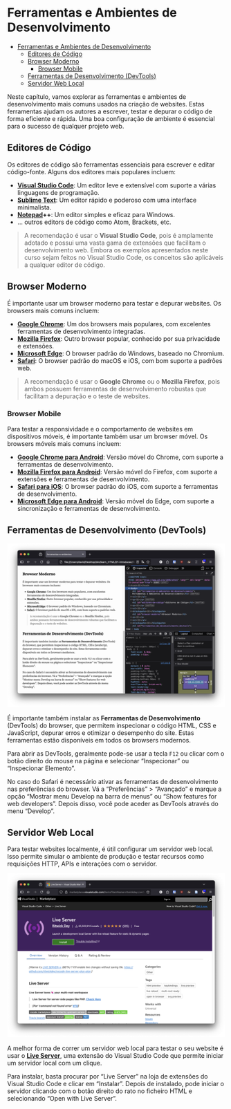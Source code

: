 # Ferramentas e Ambientes de Desenvolvimento

- [Ferramentas e Ambientes de Desenvolvimento](#ferramentas-e-ambientes-de-desenvolvimento)
  - [Editores de Código](#editores-de-código)
  - [Browser Moderno](#browser-moderno)
    - [Browser Mobile](#browser-mobile)
  - [Ferramentas de Desenvolvimento (DevTools)](#ferramentas-de-desenvolvimento-devtools)
  - [Servidor Web Local](#servidor-web-local)

Neste capítulo, vamos explorar as ferramentas e ambientes de desenvolvimento mais comuns usados na criação de websites. Estas ferramentas ajudam os autores a escrever, testar e depurar o código de forma eficiente e rápida. Uma boa configuração de ambiente é essencial para o sucesso de qualquer projeto web.

## Editores de Código

Os editores de código são ferramentas essenciais para escrever e editar código-fonte. Alguns dos editores mais populares incluem:

- **[Visual Studio Code](https://code.visualstudio.com/)**: Um editor leve e extensível com suporte a várias linguagens de programação.
- **[Sublime Text](https://www.sublimetext.com/)**: Um editor rápido e poderoso com uma interface minimalista.
- **[Notepad](https://notepad-plus-plus.org/)++**: Um editor simples e eficaz para Windows.
- ... outros editors de código como Atom, Brackets, etc.

> A recomendação é usar o **Visual Studio Code**, pois é amplamente adotado e possui uma vasta gama de extensões que facilitam o desenvolvimento web. Embora os exemplos apresentados neste curso sejam feitos no Visual Studio Code, os conceitos são aplicáveis a qualquer editor de código.

## Browser Moderno

É importante usar um browser moderno para testar e depurar websites. Os browsers mais comuns incluem:

- **[Google Chrome](https://www.google.com/chrome/)**: Um dos browsers mais populares, com excelentes ferramentas de desenvolvimento integradas.
- **[Mozilla Firefox](https://www.mozilla.org/firefox/)**: Outro browser popular, conhecido por sua privacidade e extensões.
- **[Microsoft Edge](https://www.microsoft.com/edge)**: O browser padrão do Windows, baseado no Chromium.
- **[Safari](https://www.apple.com/safari/)**: O browser padrão do macOS e iOS, com bom suporte a padrões web.

> A recomendação é usar o **Google Chrome** ou o **Mozilla Firefox**, pois ambos possuem ferramentas de desenvolvimento robustas que facilitam a depuração e o teste de websites.

### Browser Mobile

Para testar a responsividade e o comportamento de websites em dispositivos móveis, é importante também usar um browser móvel. Os browsers móveis mais comuns incluem:

- **[Google Chrome para Android](https://play.google.com/store/apps/details?id=com.android.chrome)**: Versão móvel do Chrome, com suporte a ferramentas de desenvolvimento.
- **[Mozilla Firefox para Android](https://play.google.com/store/apps/details?id=org.mozilla.firefox)**: Versão móvel do Firefox, com suporte a extensões e ferramentas de desenvolvimento.
- **[Safari para iOS](https://www.apple.com/safari/)**: O browser padrão do iOS, com suporte a ferramentas de desenvolvimento.
- **[Microsoft Edge para Android](https://play.google.com/store/apps/details?id=com.microsoft.emmx)**: Versão móvel do Edge, com suporte a sincronização e ferramentas de desenvolvimento.

## Ferramentas de Desenvolvimento (DevTools)

![Browser com o painel de desenvolvimento aberto](ferramentas-e-ambientes-assets/browser-com-painel-devtools.png)

É importante também instalar as **Ferramentas de Desenvolvimento** (DevTools) do browser, que permitem inspecionar o código HTML, CSS e JavaScript, depurar erros e otimizar o desempenho do site. Estas ferramentas estão disponíveis em todos os browsers modernos.

Para abrir as DevTools, geralmente pode-se usar a tecla `F12` ou clicar com o botão direito do mouse na página e selecionar “Inspecionar” ou “Inspecionar Elemento”.

No caso do Safari é necessário ativar as ferramentas de desenvolvimento nas preferências do browser. Vá a “Preferências” > “Avançado” e marque a opção “Mostrar menu Develop na barra de menus” ou “Show features for web developers”. Depois disso, você pode aceder as DevTools através do menu “Develop”.

## Servidor Web Local

Para testar websites localmente, é útil configurar um servidor web local. Isso permite simular o ambiente de produção e testar recursos como requisições HTTP, APIs e interações com o servidor.

![Extensão Live Server](ferramentas-e-ambientes-assets/live-server-extension-vscode.png)

A melhor forma de correr um servidor web local para testar o seu website é usar o **[Live Server](https://marketplace.visualstudio.com/items?itemName=ritwickdey.LiveServer)**, uma extensão do Visual Studio Code que permite iniciar um servidor local com um clique.

Para instalar, basta procurar por “Live Server” na loja de extensões do Visual Studio Code e clicar em “Instalar”. Depois de instalado, pode iniciar o servidor clicando com o botão direito do rato no ficheiro HTML e selecionando “Open with Live Server”.
